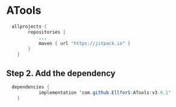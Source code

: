 # ATools

```java
  allprojects {
		repositories {
			...
			maven { url "https://jitpack.io" }
		}
	}
```

Step 2. Add the dependency
---
```java
  dependencies {
	        implementation 'com.github.EllforS:ATools:v3.0.1'
	}
```